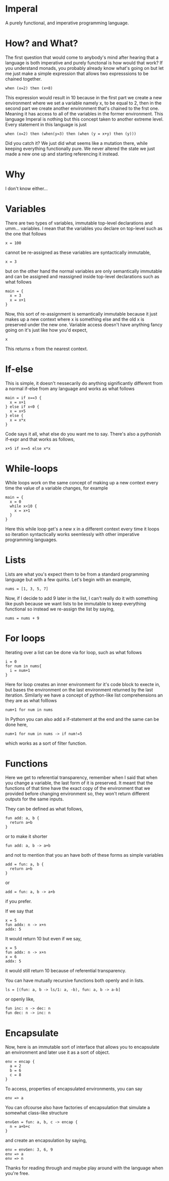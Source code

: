 # Imperal
A purely functional, and imperative programming language.

# How? and What?
The first question that would come to anybody's mind after hearing that a language is both imperative and purely functonal is how would that work? If you understand monads, you probably already know what's going on but let me just make a simple expression that allows two expresssions to be chained together.
```
when (x=2) then (x+8)
```
This expression would result in 10 because in the first part we create a new environment where we set a variable namely x, to be equal to 2, then in the second part we create another environment that's chained to the frst one. Meaning it has access to all of the variables in the former environment. This language Imperal is nothing but this concept taken to another extreme level. Every statement in this language is just
```
when (x=2) then (when(y=3) then (when (y = x+y) then (y)))
```
Did you catch it? We just did what seems like a mutation there, while keeping everything functionally pure. We never altered the state we just made a new one up and starting referencing it instead.

# Why
I don't know either...

# Variables
There are two types of variables, immutable top-level declarations and umm... variables. I mean that the variables you declare on top-level such as the one that follows
```
x = 100
```
cannot be re-assigned as these variables are syntactically immutable,
```
x = 3
```
but on the other hand the normal variables are only semantically immutable and can be assigned and reassigned inside top-level declarations such as what follows
```
main = {
  x = 3
  x = x+1
}
```
Now, this sort of re-assignment is semantically immutable because it just makes up a new context where x is something else and the old x is preserved under the new one.
Variable access doesn't have anything fancy going on it's just like how you'd expect,
```
x
```
This returns x from the nearest context.

# If-else
This is simple, it doesn't nessecarily do anything significantly different from a normal if-else from any language and works as what follows
```
main = if x==3 {
  x = x+1
} else if x<0 {
  x = x+5
} else {
  x = x*x
}
```
Code says it all, what else do you want me to say. There's also a pythonish if-expr and that works as follows,
```
x+5 if x==5 else x*x
```

# While-loops
While loops work on the same concept of making up a new context every time the value of a variable changes, for example
```
main = {
  x = 0
  while x<10 {
    x = x+1
  }
}
```
Here this while loop get's a new x in a different context every time it loops so iteration syntactically works seemlessly with other imperative programming languages.

# Lists
Lists are what you's expect them to be from a standard programming language but with a few quirks. Let's begin with an example,
```
nums = [1, 3, 5, 7]
```
Now, if I decide to add 9 later in the list, I can't really do it with something like push because we want lists to be immutable to keep everything functional so instead we re-assign the list by saying,
```
nums = nums + 9
```

# For loops
Iterating over a list can be done via for loop, such as what follows
```
i = 0
for num in nums{
  i = num+1
}
```
Here for loop creates an inner environment for it's code block to execte in, but bases the environment on the last environment returned by the last iteration. Similarly we have a concept of python-like list comprehensions an they are as what folllows
```
num+1 for num in nums
```
In Python you can also add a if-statement at the end and the same can be done here,
```
num+1 for num in nums -> if num!=5
```
which works as a sort of filter function.

# Functions
Here we get to referential transparency, remember when I said that when you change a variable, the last form of it is preserved. It meant that the functions of that time have the exact copy of the environment that we provided before changing environment so, they won't return different outputs for the same inputs.

They can be defined as what follows,
```
fun add: a, b {
  return a+b
}
```
or to make it shorter
```
fun add: a, b -> a+b
```
and not to mention that you an have both of these forms as simple variables
```
add = fun: a, b {
  return a+b
}
```
or 
```
add = fun: a, b -> a+b
```
if you prefer.

If we say that
```
x = 5
fun addx: n -> x+n
addx: 5
```
It would return 10 but even if we say,
```
x = 5
fun addx: n -> x+n
x = 6
addx: 5
```
it would still return 10 because of referential transparency.

You can have mutually recursive functions both openly and in lists.
```
ls = [(fun: a, b -> ls/1: a, -b), fun: a, b -> a-b]
```
or openly like,
```
fun inc: n -> dec: n
fun dec: n -> inc: n
```

# Encapsulate
Now, here is an immutable sort of interface that allows you to encapsulate an environment and later use it as a sort of object.
```
env = encap {
  a = 2
  b = 6
  c = 8
}
```
To access, properties of encapsulated environments, you can say
```
env => a
```
You can ofcourse also have factories of encapsulation that simulate a somewhat class-like structure
```
envGen = fun: a, b, c -> encap {
  n = a+b+c
}
```
and create an encapsulation by saying,
```
env = envGen: 3, 6, 9
env => a
env => n
```
Thanks for reading through and maybe play around with the language when you're free.
